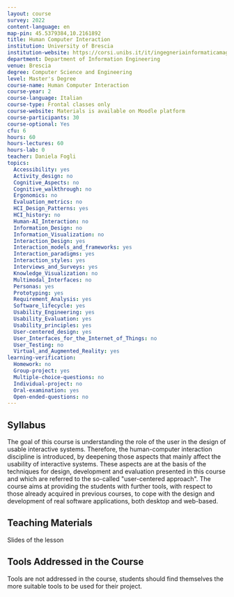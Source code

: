 ```yaml
---
layout: course
survey: 2022
content-language: en
map-pin: 45.5379384,10.2161892
title: Human Computer Interaction
institution: University of Brescia
institution-website: https://corsi.unibs.it/it/ingegneriainformaticamagistrale 
department: Department of Information Engineering
venue: Brescia
degree: Computer Science and Engineering
level: Master's Degree
course-name: Human Computer Interaction
course-year: 2
course-language: Italian
course-type: Frontal classes only
course-website: Materials is available on Moodle platform
course-participants: 30
course-optional: Yes
cfu: 6
hours: 60
hours-lectures: 60
hours-lab: 0
teacher: Daniela Fogli
topics: 
  Accessibility: yes
  Activity_design: no
  Cognitive_Aspects: no
  Cognitive_walkthrough: no
  Ergonomics: no
  Evaluation_metrics: no
  HCI_Design_Patterns: yes
  HCI_history: no
  Human-AI_Interaction: no
  Information_Design: no
  Information_Visualization: no
  Interaction_Design: yes
  Interaction_models_and_frameworks: yes
  Interaction_paradigms: yes
  Interaction_styles: yes
  Interviews_and_Surveys: yes
  Knowledge_Visualization: no
  Multimodal_Interfaces: no
  Personas: yes
  Prototyping: yes
  Requirement_Analysis: yes
  Software_lifecycle: yes
  Usability_Engineering: yes
  Usability_Evaluation: yes
  Usability_principles: yes
  User-centered_design: yes
  User_Interfaces_for_the_Internet_of_Things: no
  User_Testing: no
  Virtual_and_Augmented_Reality: yes
learning-verification: 
  Homework: no 
  Group-project: yes 
  Multiple-choice-questions: no 
  Individual-project: no 
  Oral-examination: yes 
  Open-ended-questions: no 
---
```



## Syllabus 
The goal of this course is understanding the role of the user in the design of usable interactive systems. Therefore, the human-computer interaction discipline is introduced, by deepening those aspects that mainly affect the usability of interactive systems. These aspects are at the basis of the techniques for design, development and evaluation presented in this course and which are referred to the so-called "user-centered approach". The course aims at providing the students with further tools, with respect to those already acquired in previous courses, to cope with the design and development of real software applications, both desktop and web-based.

## Teaching Materials 
Slides of the lesson

## Tools Addressed in the Course 
Tools are not addressed in the course, students should find themselves the more suitable tools to be used for their project.
